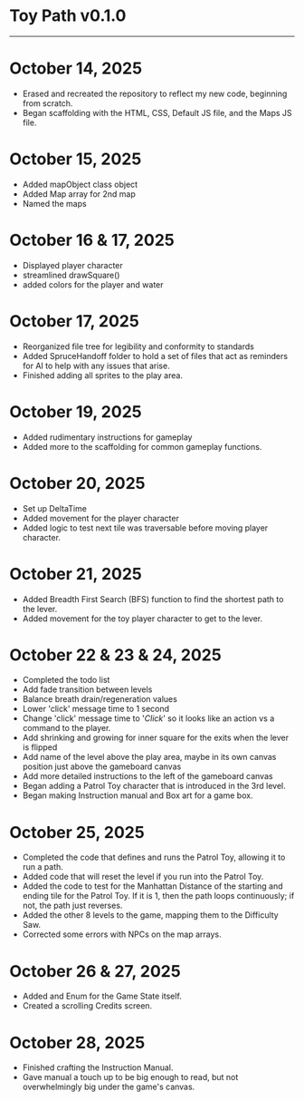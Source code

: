 # Toy Path v0.1.0
<hr>

# October 14, 2025
- Erased and recreated the repository to reflect my new code, beginning from scratch.
- Began scaffolding with the HTML, CSS, Default JS file, and the Maps JS file.

# October 15, 2025
- Added mapObject class object
- Added Map array for 2nd map
- Named the maps

# October 16 & 17, 2025
- Displayed player character
- streamlined drawSquare()
- added colors for the player and water

# October 17, 2025
- Reorganized file tree for legibility and conformity to standards
- Added SpruceHandoff folder to hold a set of files that act as reminders for AI to help with any issues that arise.
- Finished adding all sprites to the play area.

# October 19, 2025
- Added rudimentary instructions for gameplay
- Added more to the scaffolding for common gameplay functions.

# October 20, 2025
- Set up DeltaTime
- Added movement for the player character
- Added logic to test next tile was traversable before moving player character.

# October 21, 2025
- Added Breadth First Search (BFS) function to find the shortest path to the lever.
- Added movement for the toy player character to get to the lever.

# October 22 & 23 & 24, 2025
- Completed the todo list
- Add fade transition between levels
- Balance breath drain/regeneration values
- Lower 'click' message time to 1 second
- Change 'click' message time to '*Click*' so it looks like an action vs a command to the player.
- Add shrinking and growing for inner square for the exits when the lever is flipped
- Add name of the level above the play area, maybe in its own canvas position just above the gameboard canvas
- Add more detailed instructions to the left of the gameboard canvas
- Began adding a Patrol Toy character that is introduced in the 3rd level.
- Began making Instruction manual and Box art for a game box.

# October 25, 2025
- Completed the code that defines and runs the Patrol Toy, allowing it to run a path.
- Added code that will reset the level if you run into the Patrol Toy.
- Added the code to test for the Manhattan Distance of the starting and ending tile for the Patrol Toy. If it is 1, then the path loops continuously; if not, the path just reverses.
- Added the other 8 levels to the game, mapping them to the Difficulty Saw.
- Corrected some errors with NPCs on the map arrays.

# October 26 & 27, 2025
- Added and Enum for the Game State itself.
- Created a scrolling Credits screen.

# October 28, 2025
- Finished crafting the Instruction Manual.
- Gave manual a touch up to be big enough to read, but not overwhelmingly big under the game's canvas.